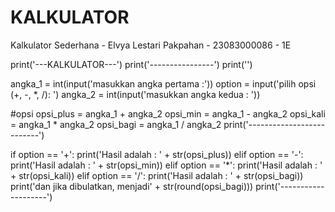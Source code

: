 # KALKULATOR
Kalkulator Sederhana - Elvya Lestari Pakpahan - 23083000086 - 1E

print('---KALKULATOR---')
print('----------------')
print('')

angka_1 = int(input('masukkan angka pertama :'))
option = input('pilih opsi (+, -, *, /): ')
angka_2 = int(input('masukkan angka kedua : '))

#opsi
opsi_plus = angka_1 + angka_2
opsi_min = angka_1 - angka_2
opsi_kali = angka_1 * angka_2
opsi_bagi = angka_1 / angka_2
print('--------------------------')

if option == '+':
    print('Hasil adalah : ' + str(opsi_plus))
elif option == '-':
    print('Hasil adalah : ' + str(opsi_min))
elif option == '*':
    print('Hasil adalah : ' + str(opsi_kali))
elif option == '/':
    print('Hasil adalah : ' + str(opsi_bagi))
    print('dan jika dibulatkan, menjadi' + str(round(opsi_bagi)))
print('--------------------')
